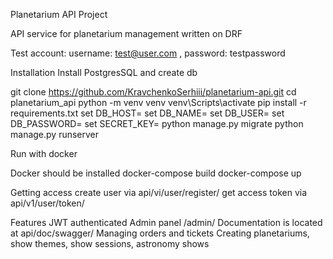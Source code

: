 Planetarium API Project

API service for planetarium management written on DRF

Test account: username: test@user.com , password: testpassword

Installation
Install PostgresSQL and create db

git clone https://github.com/KravchenkoSerhiii/planetarium-api.git
cd planetarium_api
python -m venv venv
venv\Scripts\activate
pip install -r requirements.txt
set DB_HOST=<your db host name>
set DB_NAME=<your db name>
set DB_USER=<your db username>
set DB_PASSWORD=<your db password>
set SECRET_KEY=<your secret key>
python manage.py migrate
python manage.py runserver

Run with docker

Docker should be installed
docker-compose build
docker-compose up

Getting access
create user via api/vi/user/register/
get access token via api/v1/user/token/


Features
JWT authenticated
Admin panel /admin/
Documentation is located at api/doc/swagger/
Managing orders and tickets
Creating planetariums, show themes, show sessions, astronomy shows
